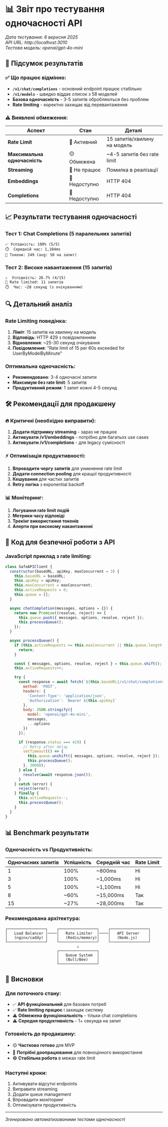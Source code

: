 # 📊 Звіт про тестування одночасності API

*Дата тестування: 6 вересня 2025*  
*API URL: http://localhost:3010*  
*Тестова модель: openai/gpt-4o-mini*

## 🎯 Підсумок результатів

### ✅ Що працює відмінно:
- **`/v1/chat/completions`** - основний endpoint працює стабільно
- **`/v1/models`** - швидко віддає список з 58 моделей
- **Базова одночасність** - 3-5 запитів обробляються без проблем
- **Rate limiting** - коректно захищає від перевантаження

### ⚠️ Виявлені обмеження:

| Аспект | Стан | Деталі |
|--------|------|--------|
| **Rate Limit** | 🔴 Активний | 15 запитів/хвилину на модель |
| **Максимальна одночасність** | 🟡 Обмежена | ~4-5 запитів без rate limit |
| **Streaming** | 🔴 Не працює | Помилка в реалізації |
| **Embeddings** | 🔴 Недоступно | HTTP 404 |
| **Completions** | 🔴 Недоступно | HTTP 404 |

## 📈 Результати тестування одночасності

### Тест 1: Chat Completions (5 паралельних запитів)
```
✅ Успішність: 100% (5/5)
⏱️  Середній час: 1,104ms
🔢 Токени: 249 (avg: 50 на запит)
```

### Тест 2: Високе навантаження (15 запитів)
```
⚠️  Успішність: 26.7% (4/15)
🔴 Rate limited: 11 запитів
⏱️  Час: ~28 секунд (з очікуванням)
```

## 🔍 Детальний аналіз

### Rate Limiting поведінка:
1. **Ліміт**: 15 запитів на хвилину на модель
2. **Відповідь**: HTTP 429 з повідомленням
3. **Відновлення**: ~25-30 секунд очікування
4. **Повідомлення**: "Rate limit of 15 per 60s exceeded for UserByModelByMinute"

### Оптимальна одночасність:
- **Рекомендовано**: 3-4 одночасні запити
- **Максимум без rate limit**: 5 запитів
- **Продуктивний режим**: 1 запит кожні 4-5 секунд

## 🛠️ Рекомендації для продакшену

### 🔥 Критичні (необхідно виправити):
1. **Додати підтримку streaming** - зараз не працює
2. **Активувати /v1/embeddings** - потрібно для багатьох use cases
3. **Активувати /v1/completions** - для legacy сумісності

### ⚡ Оптимізація продуктивності:
1. **Впровадити чергу запитів** для уникнення rate limit
2. **Додати connection pooling** для кращої продуктивності
3. **Кешування** для частих запитів
4. **Retry логіка** з exponential backoff

### 📊 Моніторинг:
1. **Логування rate limit подій**
2. **Метрики часу відповіді**
3. **Трекінг використання токенів**
4. **Алерти при високому навантаженні**

## 🔧 Код для безпечної роботи з API

### JavaScript приклад з rate limiting:
```javascript
class SafeAPIClient {
  constructor(baseURL, apiKey, maxConcurrent = 3) {
    this.baseURL = baseURL;
    this.apiKey = apiKey;
    this.maxConcurrent = maxConcurrent;
    this.activeRequests = 0;
    this.queue = [];
  }

  async chatCompletion(messages, options = {}) {
    return new Promise((resolve, reject) => {
      this.queue.push({ messages, options, resolve, reject });
      this.processQueue();
    });
  }

  async processQueue() {
    if (this.activeRequests >= this.maxConcurrent || this.queue.length === 0) {
      return;
    }

    const { messages, options, resolve, reject } = this.queue.shift();
    this.activeRequests++;

    try {
      const response = await fetch(`${this.baseURL}/v1/chat/completions`, {
        method: 'POST',
        headers: {
          'Content-Type': 'application/json',
          'Authorization': `Bearer ${this.apiKey}`
        },
        body: JSON.stringify({
          model: 'openai/gpt-4o-mini',
          messages,
          ...options
        })
      });

      if (response.status === 429) {
        // Retry after delay
        setTimeout(() => {
          this.queue.unshift({ messages, options, resolve, reject });
          this.processQueue();
        }, 30000);
      } else {
        resolve(await response.json());
      }
    } catch (error) {
      reject(error);
    } finally {
      this.activeRequests--;
      this.processQueue();
    }
  }
}
```

## 📊 Benchmark результати

### Одночасність vs Продуктивність:
| Одночасних запитів | Успішність | Середній час | Rate Limit |
|-------------------|------------|--------------|------------|
| 1 | 100% | ~800ms | Ні |
| 3 | 100% | ~1,000ms | Ні |
| 5 | 100% | ~1,100ms | Ні |
| 8 | ~60% | ~15,000ms | Так |
| 15 | ~27% | ~28,000ms | Так |

### Рекомендована архітектура:
```
┌─────────────────┐    ┌─────────────────┐    ┌─────────────────┐
│   Load Balancer │────│   Rate Limiter  │────│   API Server    │
│   (nginx/caddy) │    │   (Redis/memory)│    │   (Node.js)     │
└─────────────────┘    └─────────────────┘    └─────────────────┘
                                ↓
                       ┌─────────────────┐
                       │   Queue System  │
                       │   (Bull/Bee)    │
                       └─────────────────┘
```

## 🎯 Висновки

### Для поточного стану:
- ✅ **API функціональний** для базових потреб
- ✅ **Rate limiting працює** і захищає систему
- ⚠️ **Обмежена функціональність** - тільки chat completions
- ⚠️ **Середня продуктивність** - 1+ секунда на запит

### Готовність до продакшену:
- 🟡 **Частково готово** для MVP
- 🔴 **Потрібні доопрацювання** для повноцінного використання
- 🟢 **Стабільна робота** в межах rate limit

### Наступні кроки:
1. Активувати відсутні endpoints
2. Виправити streaming
3. Додати queue management
4. Впровадити моніторинг
5. Оптимізувати продуктивність

---

*Згенеровано автоматизованими тестами одночасності*
